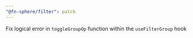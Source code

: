 ```yaml
---
"@fn-sphere/filter": patch
---
```


Fix logical error in `toggleGroupOp` function within the `useFilterGroup` hook
